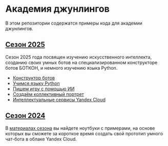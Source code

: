 # Академия джунлингов

В этом репозитории содержатся примеры кода для академии джунлингов. 

## [Сезон 2025](2025/)

Сезон 2025 года посвящен изучению искусственного интеллекта, созданию своих умных ботов на специализированном конструкторе ботов БОТКОН, и немного изучению языка Python. 

* [Конструктор ботов](https://eazify.net/botcon)
* [Учимся языку Python](https://githubtocolab.com/yandex-datasphere/jacademy/blob/main/2025/Python_Intro.ipynb)
* [Пишем игру с помощью ИИ](game/README.md)
* [Создаём коллективный портрет](https://githubtocolab.com/yandex-datasphere/jacademy/blob/main/2025/CogPortrait.ipynb)
* [Интеллектуальные сервисы Yandex Cloud](https://githubtocolab.com/yandex-datasphere/jacademy/blob/main/2025/YandexClouds.ipynb)

## [Сезон 2024](2024/)

В [материалах сезона](2024/README.md) вы найдете ноутбуки с примерами, на основе которых вы сможете
за короткое время создать свой прототип умного чат-бота в облаке Yandex Cloud.
